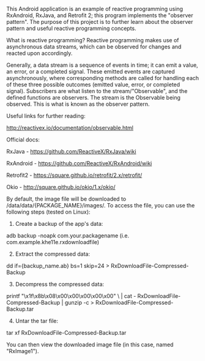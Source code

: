 This Android application is an example of reactive programming using RxAndroid, RxJava, and Retrofit 2; this program implements the "observer pattern". The purpose of this project is to further learn about the observer pattern and useful reactive programming concepts.

What is reactive programming?
Reactive programming makes use of asynchronous data streams, which can be observed for changes and reacted upon accordingly.

Generally, a data stream is a sequence of events in time; it can emit a value, an error, or a completed signal. These emitted events are captured asynchronously, where corresponding methods are called for handling each of these three possible outcomes (emitted value, error, or completed signal). Subscribers are what listen to the stream/"Observable", and the defined functions are observers. The stream is the Observable being observed. This is what is known as the observer pattern.

Useful links for further reading:

http://reactivex.io/documentation/observable.html

Official docs:

RxJava - https://github.com/ReactiveX/RxJava/wiki

RxAndroid - https://github.com/ReactiveX/RxAndroid/wiki

Retrofit2 - https://square.github.io/retrofit/2.x/retrofit/

Okio - http://square.github.io/okio/1.x/okio/


By default, the image file will be downloaded to /data/data/{PACKAGE_NAME}/images/.
To access the file, you can use the following steps (tested on Linux):

1) Create a backup of the app's data: 

adb backup -noapk com.your.packagename (i.e. com.example.khe11e.rxdownloadfile)

2) Extract the compressed data:

dd if={backup_name.ab} bs=1 skip=24 > RxDownloadFile-Compressed-Backup

3) Decompress the compressed data:

printf "\x1f\x8b\x08\x00\x00\x00\x00\x00" \ | cat - RxDownloadFile-Compressed-Backup | gunzip -c > RxDownloadFile-Compressed-Backup.tar

4) Untar the tar file:

tar xf RxDownloadFile-Compressed-Backup.tar

You can then view the downloaded image file (in this case, named "RxImage1").
